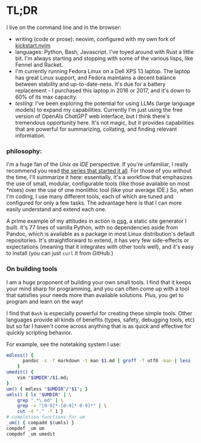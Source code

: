 # TL;DR

I live on the command line and in the browser:

* writing (code or prose): neovim, configured with my own fork of [kickstart.nvim](https://github.com/hendersonreed/kickstart.nvim)
* languages: Python, Bash, Javascript. I've toyed around with Rust a little bit. I'm always starting and stopping with some of the various lisps, like Fennel and Racket.
* I'm currently running Fedora Linux on a Dell XPS 13 laptop. The laptop has great Linux support, and Fedora maintains a decent balance between stability and up-to-date-ness. It's due for a battery replacement - I purchased this laptop in 2016 or 2017, and it's down to 60% of its max capacity.
* *testing*: I've been exploring the potential for using LLMs (large language models) to expand my capabilities. Currently I'm just using the free version of OpenAIs *ChatGPT* web interface, but I think there's tremendous opportunity here. It's not magic, but it provides capabilities that are powerful for summarizing, collating, and finding relevant information.


### philosophy:

I'm a huge fan of the *Unix as IDE* perspective. If you're unfamiliar, I really recommend you read [the series that started it all](https://sanctum.geek.nz/arabesque/series/unix-as-ide/). For those of you without the time, I'll summarize it here: essentially, it's a workflow that emphasizes the use of small, modular, configurable tools (like those available on most \*nixes) over the use of one monlithic tool (like your average IDE.) So, when I'm coding, I use many different tools, each of which are tuned and configured for only a few tasks. The advantage here is that I can more easily understand and extend each one.

A prime example of my attitudes in action is [psg](https://github.com/hendersonreed/psg), a static site generator I built. It's 77 lines of vanilla Python, with no dependencies aside from Pandoc, which is available as a package in most Linux distribution's default repositories. It's straightforward to extend, it has very few side-effects or expectations (meaning that it integrates with other tools well), and it's easy to install (you can just `curl` it from GitHub.)


### On building tools

I am a huge proponent of building your own small tools. I find that it keeps your mind sharp for programming, and you can often come up with a tool that satisfies your needs more than available solutions. Plus, you get to program and learn on the way!

I find that `Bash` is especially powerful for creating these simple tools. Other languages provide all kinds of benefits (types, safety, debugging tools, etc) but so far I haven't come across anything that is as quick and effective for quickly scripting behavior.

For example, see the notetaking system I use:

~~~ bash
mdless() {
      pandoc -s -f markdown -t man $1.md | groff -T utf8 -man | less
	}
umedit() {
	vim "$UMDIR"/$1.md;
}
um() { mdless "$UMDIR"/"$1"; }
umls() { ls "$UMDIR" | \
    grep ".*\.md" | \
	grep -v "[0-9]*-[0-9]*-0-9]*" | \
	cut -d "." -f 1 }
# completion functions for um
_um() { compadd $(umls) }
compdef _um um
compdef _um umedit
~~~

